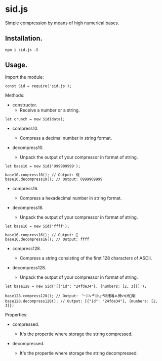 # sid.js

Simple compression by means of high numerical bases.

## Installation.

    npm i sid.js -S

## Usage.

Import the module:

    const Sid = require('sid.js');

Methods:

+ constructor.
    * Receive a number or a string.
    
```
let crunch = new Sid(data);
```

+ compress10.
    * Compress a decimal number in string format.
    
+ decompress10.
    * Unpack the output of your compressor in format of string.
    
```
let base10 = new Sid('999909999');

base10.compress10(); // Output: 𘚟
base10.decompress10(); // Output: 0999909999
```
    
+ compress16.
    * Compress a hexadecimal number in string format.
    
+ decompress16.
    * Unpack the output of your compressor in format of string.
    
```
let base16 = new Sid('ffff');

base16.compress16(); // Output: ￿
base16.decompress16(); // Output: ffff
```
    
+ compress128.
    * Compress a string consisting of the first 128 characters of ASCII.
    
+ decompress128.
    * Unpack the output of your compressor in format of string.
    
```
let base128 = new Sid('[{"id": "24fde34"}, {numbers: [2, 3]}]');

base128.compress128(); // Output:  ⷻᅩ㈢ᴠᄲᩦ㉥ᦴᅽᘠ㷮㫭ㅥ㥳ᴠⶲᘠ᧝㻝
base128.decompress128(); // Output: [{"id": "24fde34"}, {numbers: [2, 3]}]
```

Properties:

+ compressed.
    * It's the propertie where storage the string compressed.
    
+ decompressed.
    * It's the propertie where storage the string decompressed.
